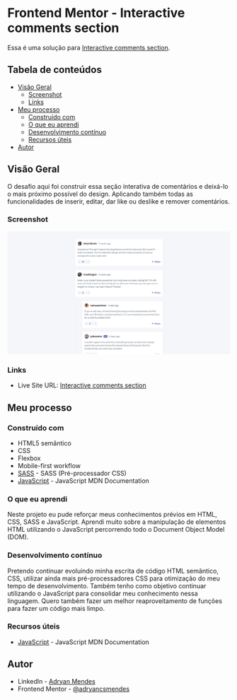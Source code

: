 # Frontend Mentor - Interactive comments section

Essa é uma solução para [Interactive comments section](https://www.frontendmentor.io/challenges/interactive-comments-section-iG1RugEG9). 

## Tabela de conteúdos

- [Visão Geral](#visão-geral)
  - [Screenshot](#screenshot)
  - [Links](#links)
- [Meu processo](#meu-processo)
  - [Construído com](#construído-com)
  - [O que eu aprendi](#o-que-eu-aprendi)
  - [Desenvolvimento contínuo](#desenvolvimento-contínuo)
  - [Recursos úteis](#recursos-úteis)
- [Autor](#autor)


## Visão Geral

O desafio aqui foi construir essa seção interativa de comentários e deixá-lo o mais próximo possível do design. Aplicando também todas as funcionalidades de inserir, editar, dar like ou deslike e remover comentários.


### Screenshot


![](/images/screenshot.png)


### Links

- Live Site URL: [Interactive comments section](https://interactive-comments-section-cyan.vercel.app/)


## Meu processo

### Construído com

- HTML5 semântico
- CSS
- Flexbox
- Mobile-first workflow
- [SASS](https://sass-lang.com/) - SASS (Pré-processador CSS)
- [JavaScript](https://developer.mozilla.org/pt-BR/docs/Web/JavaScript) - JavaScript MDN Documentation


### O que eu aprendi

Neste projeto eu pude reforçar meus conhecimentos prévios em HTML, CSS, SASS e JavaScript. Aprendi muito sobre a manipulação de elementos HTML utilizando o JavaScript percorrendo todo o Document Object Model (DOM).

### Desenvolvimento contínuo

Pretendo continuar evoluindo minha escrita de código HTML semântico, CSS, utilizar ainda mais pré-processadores CSS para otimização do meu tempo de desenvolvimento. Também tenho como objetivo continuar utilizando o JavaScript para consolidar meu conhecimento nessa linguagem. Quero também fazer um melhor reaproveitamento de funções para fazer um código mais limpo.


### Recursos úteis

- [JavaScript](https://developer.mozilla.org/pt-BR/docs/Web/JavaScript) - JavaScript MDN Documentation


## Autor

- LinkedIn - [Adryan Mendes](https://www.linkedin.com/in/adryan-c%C3%A9sar-mendes-527248186/)
- Frontend Mentor - [@adryancsmendes](https://www.frontendmentor.io/profile/adryancsmendes)


